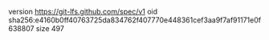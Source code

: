 version https://git-lfs.github.com/spec/v1
oid sha256:e4160b0ff40763725da834762f407770e448361cef3aa9f7af91171e0f638807
size 497
